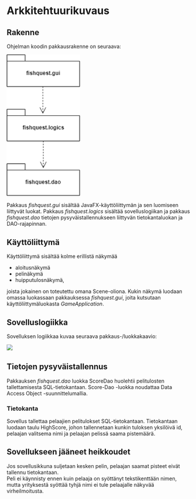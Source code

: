 # Arkkitehtuurikuvaus  

## Rakenne  

Ohjelman koodin pakkausrakenne on seuraava:  
  
<img src="https://github.com/ansolotli/otm-harjoitustyo/blob/master/Fishquest/dokumentaatio/kuvat/pakkauskaavio.png" width="200">  

Pakkaus *fishquest.gui* sisältää JavaFX-käyttöliittymän ja sen luomiseen liittyvät luokat. Pakkaus *fishquest.logics* sisältää sovelluslogiikan ja pakkaus *fishquest.dao* tietojen pysyväistallennukseen liittyvän tietokantaluokan ja DAO-rajapinnan.  

## Käyttöliittymä  

Käyttöliittymä sisältää kolme erillistä näkymää  
  
  * aloitusnäkymä  
  * pelinäkymä  
  * huipputulosnäkymä,  
  
joista jokainen on toteutettu omana Scene-oliona. Kukin näkymä luodaan omassa luokassaan pakkauksessa *fishquest.gui*, joita kutsutaan käyttöliittymäluokasta *GameApplication*.  

## Sovelluslogiikka  

Sovelluksen logiikkaa kuvaa seuraava pakkaus-/luokkakaavio:  

<img src="https://github.com/ansolotli/otm-harjoitustyo/blob/master/Fishquest/dokumentaatio/kuvat/luokkakaavio_pakkauksilla.png" width="400">  

## Tietojen pysyväistallennus  

Pakkauksen *fishquest.dao* luokka ScoreDao huolehtii pelitulosten tallettamisesta SQL-tietokantaan. Score-Dao -luokka noudattaa Data Access Object -suunnittelumallia.  

### Tietokanta  

Sovellus tallettaa pelaajien pelitulokset SQL-tietokantaan. Tietokantaan luodaan taulu HighScore, johon tallennetaan kunkin tuloksen yksilöivä id, pelaajan valitsema nimi ja pelaajan pelissä saama pistemäärä.

## Sovellukseen jääneet heikkoudet

Jos sovellusikkuna suljetaan kesken pelin, pelaajan saamat pisteet eivät tallennu tietokantaan.  
Peli ei käynnisty ennen kuin pelaaja on syöttänyt tekstikenttään nimen, mutta yrityksestä syöttää tyhjä nimi ei tule pelaajalle näkyvää virheilmoitusta.
